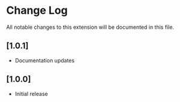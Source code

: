# Change Log

All notable changes to this extension will be documented in this file.

## [1.0.1]

- Documentation updates

## [1.0.0]

- Initial release